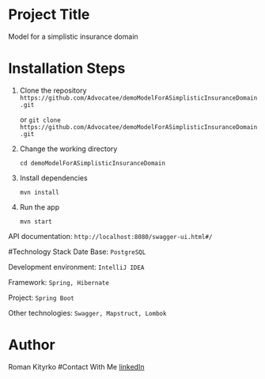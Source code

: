 # Project Title

Model for a simplistic insurance domain

# Installation Steps

1. Clone the repository
   ```https://github.com/Advocatee/demoModelForASimplisticInsuranceDomain.git```
   
   or
   ```git clone https://github.com/Advocatee/demoModelForASimplisticInsuranceDomain.git```
2. Change the working directory
   
   ```cd demoModelForASimplisticInsuranceDomain```
3. Install dependencies
   
   ```mvn install```
4. Run the app 
   
   ```mvn start```

API documentation: ```http://localhost:8080/swagger-ui.html#/```

#Technology Stack
Date Base:
```PostgreSQL```

Development environment: ```IntelliJ IDEA```

Framework: ```Spring, Hibernate``` 

Project: ```Spring Boot``` 

Other technologies: ```Swagger, Mapstruct, Lombok``` 

# Author
Roman Kityrko
#Contact With Me
[linkedIn](linkedin.com/in/роман-китурко-8389ba195)



